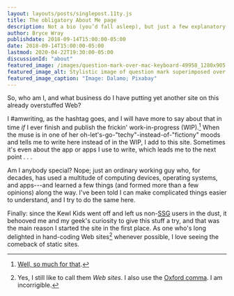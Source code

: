 ```yaml
---
layout: layouts/posts/singlepost.11ty.js
title: The obligatory About Me page
description: Not a bio (you’d fall asleep), but just a few explanatory observations.
author: Bryce Wray
publishdate: 2018-09-14T15:00:00-05:00
date: 2018-09-14T15:00:00-05:00
lastmod: 2020-04-22T19:30:00-05:00
discussionId: "about"
featured_image: /images/question-mark-over-mac-keyboard-49958_1280x905.jpg
featured_image_alt: Stylistic image of question mark superimposed over computer keyboard
featured_image_caption: "Image: Dalamo; Pixabay" 
---
```


So, who am I, and what business do I have putting yet another site on this already overstuffed Web?

I #amwriting, as the hashtag goes, and I will have more to say about that in time *if* I ever finish and publish the frickin' work-in-progress (WIP).[^RIPWIP] When the muse is in one of her oh-let's-go-"techy"-instead-of-"fictiony" moods and tells me to write here instead of in the WIP, I add to this site. Sometimes it's even about the app or apps I use to write, which leads me to the next point&nbsp;.&nbsp;.&nbsp;.

[^RIPWIP]: [Well, so much for that](/posts/2020/04/murdered-darlings).

Am I anybody special? Nope; just an ordinary working guy who, for decades, has used a multitude of computing devices, operating systems, and apps---and learned a few things (and formed more than a few opinions) along the way. I've been told I can make complicated things easier to understand, and I try to do the same here.

Finally: since the Kewl Kids went off and left us non-[SSG](https://staticgen.com) users in the dust, it behooved me and my geek's curiosity to give this stuff a try, and that was the main reason I started the site in the first place. As one who's long delighted in hand-coding Web sites[^incorrigible] whenever possible, I love seeing the comeback of static sites.

[^incorrigible]: Yes, I still like to call them _Web sites_. I also use the [Oxford comma](https://www.grammarly.com/blog/what-is-the-oxford-comma-and-why-do-people-care-so-much-about-it/). I am incorrigible.